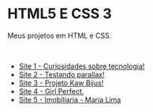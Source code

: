 <h1>
        HTML5 E CSS 3
    </h1>
<p> Meus projetos em HTML e CSS. </p> <br>
  <ul>
        <li><a href="https://cgb102000.github.io/html-css/android">Site 1 - Curiosidades sobre tecnologia! </a> <br></li>
        <li><a href="https://cgb102000.github.io/html-css/desafio 012">Site 2 - Testando parallax! </a> <br></li>
        <li><a href="https://cgb102000.github.io/html-css/projeto kawany/index.html">Site 3 - Projeto Kaw Bijus! </a> <br> </li>
        <li><a href="https://cgb102000.github.io/html-css/adila/index.html">Site 4 - Girl Perfect. </a> <br> </li>
        <li><a href="https://cgb102000.github.io/html-css/imobiliaria">Site 5 - Imobiliaria - Maria Lima</a> <br> </li>
    </ul>

